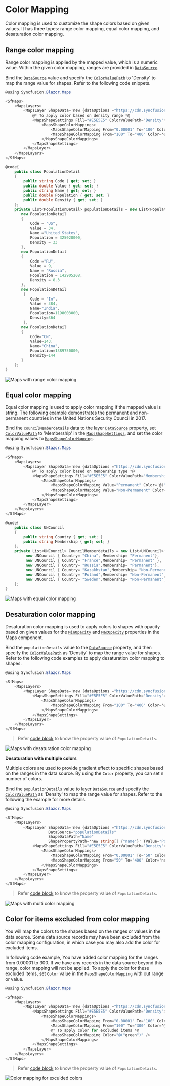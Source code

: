 # Color Mapping

Color mapping is used to customize the shape colors based on given values. It has three types: range color mapping, equal color mapping, and desaturation color mapping.

## Range color mapping

Range color mapping is applied by the mapped value, which is a numeric value. Within the given color mapping, ranges are provided in [`DataSource`](https://help.syncfusion.com/cr/blazor/Syncfusion.Blazor.Maps.MapsLayer.html#Syncfusion_Blazor_Maps_MapsLayer_DataSource).

Bind the [`DataSource`](https://help.syncfusion.com/cr/blazor/Syncfusion.Blazor.Maps.MapsLayer.html#Syncfusion_Blazor_Maps_MapsLayer_DataSource) value and specify the [`ColorValuePath`](https://help.syncfusion.com/cr/blazor/Syncfusion.Blazor.Maps.MapsShapeSettings.html#Syncfusion_Blazor_Maps_MapsShapeSettings_ColorValuePath) to 'Density' to map the range value for shapes. Refer to the following code snippets.

```csharp
@using Syncfusion.Blazor.Maps

<SfMaps>
    <MapsLayers>
        <MapsLayer ShapeData='new {dataOptions ="https://cdn.syncfusion.com/maps/map-data/world-map.json"}' DataSource="populationDetails" ShapeDataPath="Name" ShapePropertyPath='new string[] {"name"}' TValue="PopulationDetail">
            @* To apply color based on density range *@
            <MapsShapeSettings Fill="#E5E5E5" ColorValuePath="Density">
                <MapsShapeColorMappings>
                    <MapsShapeColorMapping From="0.00001" To="100" Color='@("yellow")' />
                    <MapsShapeColorMapping From="100" To="400" Color='@("green")' />
                </MapsShapeColorMappings>
            </MapsShapeSettings>
        </MapsLayer>
    </MapsLayers>
</SfMaps>

@code{
    public class PopulationDetail
    {
        public string Code { get; set; }
        public double Value { get; set; }
        public string Name { get; set; }
        public double Population { get; set; }
        public double Density { get; set; }
    };
    private List<PopulationDetail> populationDetails = new List<PopulationDetail> {
       new PopulationDetail
       {
           Code = "US",
           Value = 34,
           Name ="United States",
           Population = 325020000,
           Density = 33
       },
       new PopulationDetail
       {
           Code ="RU",
           Value = 9,
           Name = "Russia",
           Population = 142905208,
           Density = 8.3
       },
       new PopulationDetail
        {
           Code = "In",
           Value = 384,
           Name="India",
           Population=1198003000,
           Density=364
        },
       new PopulationDetail
       {
           Code="CN",
           Value=143,
           Name="China",
           Population=1389750000,
           Density=144
       }
    };
}
```

![Maps with range color mapping](./images/Colormapping/RangeColor.png)

## Equal color mapping

Equal color mapping is used to apply color mapping if the mapped value is string. The following example demonstrates the permanent and non-permanent countries in the United Nations Security Council in 2017.

Bind the `councilMemberdetails` data to the layer [`DataSource`](https://help.syncfusion.com/cr/blazor/Syncfusion.Blazor.Maps.MapsLayer.html#Syncfusion_Blazor_Maps_MapsLayer_DataSource) property, set [`ColorValuePath`](https://help.syncfusion.com/cr/blazor/Syncfusion.Blazor.Maps.MapsShapeSettings.html#Syncfusion_Blazor_Maps_MapsShapeSettings_ColorValuePath) to 'Membership' in the [`MapsShapeSettings`](https://help.syncfusion.com/cr/aspnetcore-blazor/Syncfusion.Blazor.Maps.MapsShapeSettings.html), and set the color mapping values to [`MapsShapeColorMapping`](https://help.syncfusion.com/cr/aspnetcore-blazor/Syncfusion.Blazor.Maps.MapsShapeColorMapping.html).

```csharp
@using Syncfusion.Blazor.Maps

<SfMaps>
    <MapsLayers>
        <MapsLayer ShapeData='new {dataOptions ="https://cdn.syncfusion.com/maps/map-data/world-map.json"}' DataSource="CouncilMemberdetails" ShapeDataPath="Country" ShapePropertyPath='new string[] {"name"}' TValue="UNCouncil">
            @* To apply color based on membership type *@
            <MapsShapeSettings Fill="#E5E5E5" ColorValuePath="Membership">
                <MapsShapeColorMappings>
                    <MapsShapeColorMapping Value="Permanent" Color='@("#D84444")' />
                    <MapsShapeColorMapping Value="Non-Permanent" Color='@("#316DB5")' />
                </MapsShapeColorMappings>
            </MapsShapeSettings>
        </MapsLayer>
    </MapsLayers>
</SfMaps>

@code{
    public class UNCouncil
    {
        public string Country { get; set; }
        public string Membership { get; set; }
    };
    private List<UNCouncil> CouncilMemberdetails = new List<UNCouncil>{
         new UNCouncil { Country= "China", Membership= "Permanent"},
         new UNCouncil { Country= "France",Membership= "Permanent" },
         new UNCouncil { Country= "Russia",Membership= "Permanent"},
         new UNCouncil { Country= "Kazakhstan",Membership= "Non-Permanent"},
         new UNCouncil { Country= "Poland",Membership= "Non-Permanent"},
         new UNCouncil { Country= "Sweden",Membership= "Non-Permanent"}
    };
}
```

![Maps with equal color mapping](./images/Colormapping/EqualColor.png)

## Desaturation color mapping

Desaturation color mapping is used to apply colors to shapes with opacity based on given values for the [`MinOpacity`](https://help.syncfusion.com/cr/blazor/Syncfusion.Blazor.Maps.MapsShapeColorMapping.html#Syncfusion_Blazor_Maps_MapsShapeColorMapping_MinOpacity) and [`MaxOpacity`](https://help.syncfusion.com/cr/blazor/Syncfusion.Blazor.Maps.MapsShapeColorMapping.html#Syncfusion_Blazor_Maps_MapsShapeColorMapping_MaxOpacity) properties in the Maps component.

Bind the `populationDetails` value to the [`DataSource`](https://help.syncfusion.com/cr/blazor/Syncfusion.Blazor.Maps.MapsLayer.html#Syncfusion_Blazor_Maps_MapsLayer_DataSource) property, and then specify the [`ColorValuePath`](https://help.syncfusion.com/cr/blazor/Syncfusion.Blazor.Maps.MapsShapeSettings.html#Syncfusion_Blazor_Maps_MapsShapeSettings_ColorValuePath) as 'Density' to map the range value for shapes. Refer to the following code examples to apply desaturation color mapping to shapes.

```csharp
@using Syncfusion.Blazor.Maps

<SfMaps>
    <MapsLayers>
        <MapsLayer ShapeData='new {dataOptions ="https://cdn.syncfusion.com/maps/map-data/world-map.json"}' DataSource="populationDetails" ShapeDataPath="Name" ShapePropertyPath='new string[] {"name"}' TValue="PopulationDetails">
            <MapsShapeSettings Fill="#E5E5E5" ColorValuePath="Density">
                <MapsShapeColorMappings>
                    <MapsShapeColorMapping From="100" To="400" Color='@("blue")' MinOpacity="0.3" MaxOpacity="1" />
                </MapsShapeColorMappings>
            </MapsShapeSettings>
        </MapsLayer>
    </MapsLayers>
</SfMaps>
```

> Refer [code block](#range-color-mapping) to know the property value of `PopulationDetails`.

![Maps with desaturation color mapping](./images/Colormapping/Desaturation.png)

<b>Desaturation with multiple colors</b>

Multiple colors are used to provide gradient effect to specific shapes based on the ranges in the data source. By using the `Color` property, you can set n number of colors.

Bind the `populationDetails` value to layer [`DataSource`](https://help.syncfusion.com/cr/blazor/Syncfusion.Blazor.Maps.MapsLayer.html#Syncfusion_Blazor_Maps_MapsLayer_DataSource) and specify the [`ColorValuePath`](https://help.syncfusion.com/cr/blazor/Syncfusion.Blazor.Maps.MapsShapeSettings.html#Syncfusion_Blazor_Maps_MapsShapeSettings_ColorValuePath) as 'Density' to map the range value for shapes. Refer to the following the example for more details.

```csharp
@using Syncfusion.Blazor.Maps

<SfMaps>
    <MapsLayers>
        <MapsLayer ShapeData='new {dataOptions ="https://cdn.syncfusion.com/maps/map-data/world-map.json"}'
                   DataSource="populationDetails"
                   ShapeDataPath="Name"
                   ShapePropertyPath='new string[] {"name"}' TValue="PopulationDetails">
            <MapsShapeSettings Fill="#E5E5E5" ColorValuePath="Density">
                <MapsShapeColorMappings>
                    <MapsShapeColorMapping From="0.00001" To="50" Color='new String[] { "red", "blue"}' />
                    <MapsShapeColorMapping From="50" To="400" Color='new String[] { "green", "yellow"}' />
                </MapsShapeColorMappings>
            </MapsShapeSettings>
        </MapsLayer>
    </MapsLayers>
</SfMaps>
```

> Refer [code block](#range-color-mapping) to know the property value of `PopulationDetails`.

![Maps with multi color mapping](./images/Colormapping/DesaturationMultiColor.png)

## Color for items excluded from color mapping

You will map the colors to the shapes based on the ranges or values in the data source. Some data source records may have been excluded from the color mapping configuration, in which case you may also add the color for excluded items.

In following code example, You have added color mapping for the ranges from 0.00001 to 300. If we have any records in the data source beyond this range, color mapping will not be applied. To apply the color for these excluded items, set `Color` value in the `MapsShapeColorMapping` with out range or value.

```csharp
@using Syncfusion.Blazor.Maps

<SfMaps>
    <MapsLayers>
        <MapsLayer ShapeData='new {dataOptions ="https://cdn.syncfusion.com/maps/map-data/world-map.json"}' DataSource="populationDetails" ShapeDataPath="Name" ShapePropertyPath='new string[] {"name"}' TValue="PopulationDetails">
            <MapsShapeSettings Fill="#E5E5E5" ColorValuePath="Density">
                <MapsShapeColorMappings>
                    <MapsShapeColorMapping From="0.00001" To="100" Color='@("orange")' />
                    <MapsShapeColorMapping From="100" To="300" Color='@("blue")' />
                    @* To apply color for excluded items *@
                    <MapsShapeColorMapping Color="@("green")" />
                </MapsShapeColorMappings>
            </MapsShapeSettings>
        </MapsLayer>
    </MapsLayers>
</SfMaps>
```

> Refer [code block](#range-color-mapping) to know the property value of `PopulationDetails`.

![Color mapping for exculded colors](./images/Colormapping/ExcludeColor.png)